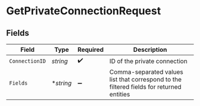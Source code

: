 # GetPrivateConnectionRequest


## Fields

| Field                                                                                    | Type                                                                                     | Required                                                                                 | Description                                                                              |
| ---------------------------------------------------------------------------------------- | ---------------------------------------------------------------------------------------- | ---------------------------------------------------------------------------------------- | ---------------------------------------------------------------------------------------- |
| `ConnectionID`                                                                           | *string*                                                                                 | :heavy_check_mark:                                                                       | ID of the private connection                                                             |
| `Fields`                                                                                 | **string*                                                                                | :heavy_minus_sign:                                                                       | Comma-separated values list that correspond to the filtered fields for returned entities |